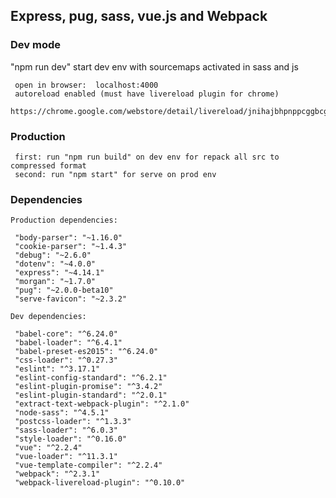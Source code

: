 ## Express, pug, sass, vue.js and Webpack

### Dev mode
 "npm run dev" start dev env with sourcemaps activated in sass and js
```
 open in browser:  localhost:4000
 autoreload enabled (must have livereload plugin for chrome)
 https://chrome.google.com/webstore/detail/livereload/jnihajbhpnppcggbcgedagnkighmdlei
```
### Production
```
 first: run "npm run build" on dev env for repack all src to compressed format
 second: run "npm start" for serve on prod env
```

### Dependencies
```
Production dependencies:

 "body-parser": "~1.16.0"
 "cookie-parser": "~1.4.3"
 "debug": "~2.6.0"
 "dotenv": "~4.0.0"
 "express": "~4.14.1"
 "morgan": "~1.7.0"
 "pug": "~2.0.0-beta10"
 "serve-favicon": "~2.3.2"
```
```
Dev dependencies:

 "babel-core": "^6.24.0"
 "babel-loader": "^6.4.1"
 "babel-preset-es2015": "^6.24.0"
 "css-loader": "^0.27.3"
 "eslint": "^3.17.1"
 "eslint-config-standard": "^6.2.1"
 "eslint-plugin-promise": "^3.4.2"
 "eslint-plugin-standard": "^2.0.1"
 "extract-text-webpack-plugin": "^2.1.0"
 "node-sass": "^4.5.1"
 "postcss-loader": "^1.3.3"
 "sass-loader": "^6.0.3"
 "style-loader": "^0.16.0"
 "vue": "^2.2.4"
 "vue-loader": "^11.3.1"
 "vue-template-compiler": "^2.2.4"
 "webpack": "^2.3.1"
 "webpack-livereload-plugin": "^0.10.0"
```

